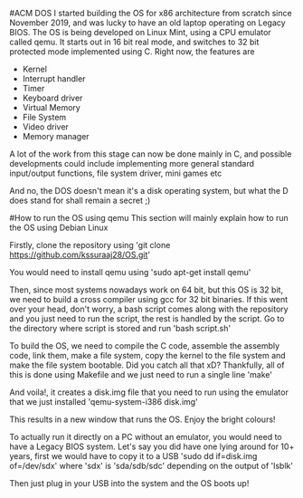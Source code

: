#ACM DOS
I started building the OS for x86 architecture from scratch since November 2019, and was lucky to have an old laptop operating on Legacy BIOS. The OS is being developed on Linux Mint, using a CPU emulator called qemu. It starts out in 16 bit real mode, and switches to 32 bit protected mode implemented using C. Right now, the features are
- Kernel
- Interrupt handler
- Timer
- Keyboard driver
- Virtual Memory
- File System
- Video driver
- Memory manager

A lot of the work from this stage can now be done mainly in C, and possible developments could include implementing more general standard input/output functions, file system driver, mini games etc

And no, the DOS doesn't mean it's a disk operating system, but what the D does stand for shall remain a secret ;)

#How to run the OS using qemu
This section will mainly explain how to run the OS using Debian Linux

Firstly, clone the repository using
'git clone https://github.com/kssuraaj28/OS.git'

You would need to install qemu using
'sudo apt-get install qemu'

Then, since most systems nowadays work on 64 bit, but this OS is 32 bit, we need to build a cross compiler using gcc for 32 bit binaries. If this went over your head, don't worry, a bash script comes along with the repository and you just need to run the script, the rest is handled by the script. Go to the directory where script is stored and run
'bash script.sh'

To build the OS, we need to compile the C code, assemble the assembly code, link them, make a file system, copy the kernel to the file system and make the file system bootable. Did you catch all that xD? Thankfully, all of this is done using Makefile and we just need to run a single line
'make'

And voila!, it creates a disk.img file that you need to run using the emulator that we just installed
'qemu-system-i386 disk.img'

This results in a new window that runs the OS. Enjoy the bright colours!

To actually run it directly on a PC without an emulator, you would need to have a Legacy BIOS system. Let's say you did have one lying around for 10+ years, first we would have to copy it to a USB
'sudo dd if=disk.img of=/dev/sdx' 
where 'sdx' is 'sda/sdb/sdc' depending on the output of 'lsblk'

Then just plug in your USB into the system and the OS boots up!
